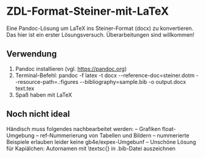 # ZDL-Format-Steiner-mit-LaTeX
Eine Pandoc-Lösung um LaTeX ins Steiner-Format (docx) zu konvertieren. Das hier ist ein erster Lösungsversuch. Überarbeitungen sind willkommen!

## Verwendung

1. Pandoc installieren (vgl. https://pandoc.org)
2. Terminal-Befehl: pandoc -f latex -t docx --reference-doc=steiner.dotm  --resource-path=.:figures --bibliography=sample.bib -o output.docx text.tex
3. Spaß haben mit LaTeX

## Noch nicht ideal
Händisch muss folgendes nachbearbeitet werden:
– Grafiken float-Umgebung
– ref-Nummerierung von Tabellen und Bildern
– nummerierte Beispiele erlauben leider keine gb4e/expex-Umgebunf
– Unschöne Lösung für Kapiälchen: Autornamen mit \textsc{} in .bib-Datei auszeichnen




